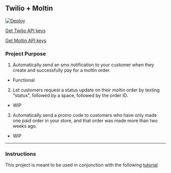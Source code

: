 ## Twilio + Moltin

[![Deploy](https://www.herokucdn.com/deploy/button.svg)](https://heroku.com/deploy)

[Get Twilio API keys](https://www.twilio.com/try-twilio)

[Get Moltin API keys](https://dashboard.moltin.com/signup)

### Project Purpose

1. Automatically send an sms notification to your customer when they create and successfully pay for a moltin order.
- Functional

2. Let customers request a status update on their moltin order by texting "status", followed by a space, followed by the order ID.
- WIP

3. Automatically send a promo code to customers who have only made one paid order in your store, and that order was made more than two weeks ago.
- WIP

---

### Instructions

This project is meant to be used in conjunction with the following [tutorial](https://moltin.com/blog/2018/01/twilio-moltin/)
